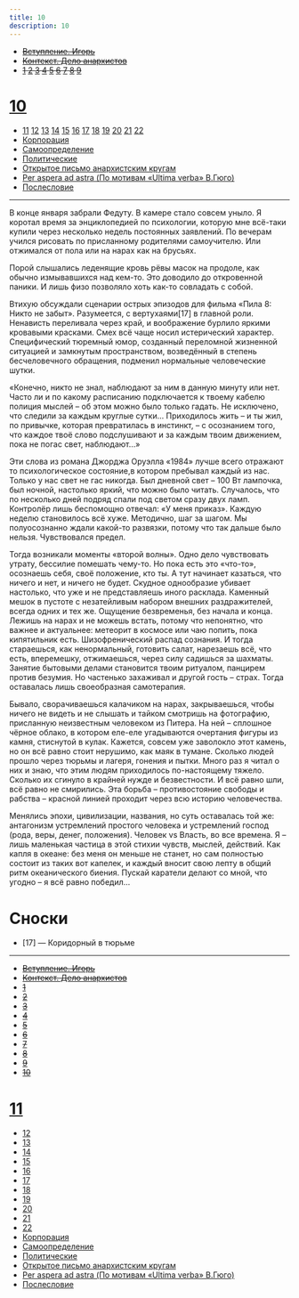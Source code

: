 ```yaml
---
title: 10
description: 10
---
```


- ~~[Вступление. Игорь](./1.md)~~
- ~~[Контекст. Дело анархистов](./2.md)~~
- ~~[1](./3.md)  [2](./4.md)  [3](./5.md)  [4](./6.md)  [5](./7.md)  [6](./8.md)  [7](./9.md)  [8](./10.md)  [9](./11.md)~~
# [10](./12.md)  
- [11](./13.md)  [12](./14.md)  [13](./15.md)  [14](./16.md)  [15](./17.md)  [16](./18.md)  [17](./19.md)  [18](./20.md)  [19](./21.md)  [20](./22.md)  [21](./23.md)  [22](./24.md)
- [Корпорация](./25.md)
- [Самоопределение](./26.md)
- [Политические](./27.md)
- [Открытое письмо анархистским кругам](./28.md)
- [Per aspera ad astra (По мотивам «Ultima verba» В.Гюго)](./29.md)
- [Послесловие](./30.md)

---

В конце января забрали Федуту. В камере стало совсем уныло. Я коротал время за энциклопедией по психологии, которую мне всё-таки купили через несколько недель постоянных заявлений. По вечерам учился рисовать по присланному родителями самоучителю. Или отжимался от пола или на нарах как на брусьях.

Порой слышались леденящие кровь рёвы масок на продоле, как обычно измывавшихся над кем-то. Это доводило до откровенной паники. И лишь физо позволяло хоть как-то совладать c собой.

Втихую обсуждали сценарии острых эпизодов для фильма «Пила 8: Никто не забыт». Разумеется, с вертухаями[17] в главной роли. Ненависть переливала через край, и воображение бурлило яркими кровавыми красками. Смех всё чаще носил истерический характер. Специфический тюремный юмор, созданный переломной жизненной ситуацией и замкнутым пространством, возведённый в степень бесчеловечного обращения, подменил нормальные человеческие шутки.

«Конечно, никто не знал, наблюдают за ним в данную минуту или нет. Часто ли и по какому расписанию подключается к твоему кабелю полиция мыслей – об этом можно было только гадать. Не исключено, что следили за каждым круглые сутки… Приходилось жить – и ты жил, по привычке, которая превратилась в инстинкт, – с осознанием того, что каждое твоё слово подслушивают и за каждым твоим движением, пока не погас свет, наблюдают…»

Эти слова из романа Джорджа Оруэлла «1984» лучше всего отражают то психологическое состояние,в котором пребывал каждый из нас. Только у нас свет не гас никогда. Был дневной свет – 100 Вт лампочка, был ночной, настолько яркий, что можно было читать. Случалось, что по несколько дней подряд спали под светом сразу двух ламп. Контролёр лишь беспомощно отвечал: «У меня приказ». Каждую неделю становилось всё хуже. Методично, шаг за шагом. Мы полуосознанно ждали какой-то развязки, потому что так дальше было нельзя. Чувствовался предел.

Тогда возникали моменты «второй волны». Одно дело чувствовать утрату, бессилие помешать чему-то. Но пока есть это «что-то», осознаешь себя, своё положение, кто ты. А тут начинает казаться, что ничего и нет, и ничего не будет. Скудное однообразие убивает настолько, что уже и не представляешь иного расклада. Каменный мешок в пустоте с незатейливым набором внешних раздражителей, всегда одних и тех же. Ощущение безвременья, без начала и конца. Лежишь на нарах и не можешь встать, потому что непонятно, что важнее и актуальнее: метеорит в космосе или чаю попить, пока кипятильник есть. Шизофренический распад сознания. И тогда стараешься, как ненормальный, готовить салат, нарезаешь всё, что есть, вперемешку, отжимаешься, через силу садишься за шахматы. Занятие бытовыми делами становится твоим ритуалом, панцирем против безумия. Но частенько захаживал и другой гость – страх. Тогда оставалась лишь своеобразная самотерапия.

Бывало, сворачиваешься калачиком на нарах, закрываешься, чтобы ничего не видеть и не слышать и тайком смотришь на фотографию, присланную неизвестным человеком из Питера. На ней – сплошное чёрное облако, в котором еле-еле угадываются очертания фигуры из камня, стиснутой в кулак. Кажется, совсем уже заволокло этот камень, но он всё равно стоит нерушимо, как маяк в тумане. Сколько людей прошло через тюрьмы и лагеря, гонения и пытки. Много раз я читал о них и знаю, что этим людям приходилось по-настоящему тяжело. Сколько их сгинуло в крайней нужде и безвестности. И всё равно шли, всё равно не смирились. Эта борьба – противостояние свободы и рабства – красной линией проходит через всю историю человечества.

Менялись эпохи, цивилизации, названия, но суть оставалась той же: антагонизм устремлений простого человека и устремлений господ (рода, веры, денег, положения). Человек vs Власть, во все времена. Я – лишь маленькая частица в этой стихии чувств, мыслей, действий. Как капля в океане: без меня он меньше не станет, но сам полностью состоит из таких вот капелек, и каждый вносит свою лепту в общий ритм океанического биения. Пускай каратели делают со мной, что угодно – я всё равно победил…

# Сноски

- [17] — Коридорный в тюрьме

---

- ~~[Вступление. Игорь](./1.md)~~
- ~~[Контекст. Дело анархистов](./2.md)~~
- ~~[1](./3.md)~~
- ~~[2](./4.md)~~
- ~~[3](./5.md)~~
- ~~[4](./6.md)~~
- ~~[5](./7.md)~~
- ~~[6](./8.md)~~
- ~~[7](./9.md)~~
- ~~[8](./10.md)~~
- ~~[9](./11.md)~~
- ~~[10](./12.md)~~
# [11](./13.md)
- [12](./14.md)
- [13](./15.md)
- [14](./16.md)
- [15](./17.md)
- [16](./18.md)
- [17](./19.md)
- [18](./20.md)
- [19](./21.md)
- [20](./22.md)
- [21](./23.md)
- [22](./24.md)
- [Корпорация](./25.md)
- [Самоопределение](./26.md)
- [Политические](./27.md)
- [Открытое письмо анархистским кругам](./28.md)
- [Per aspera ad astra (По мотивам «Ultima verba» В.Гюго)](./29.md)
- [Послесловие](./30.md)
